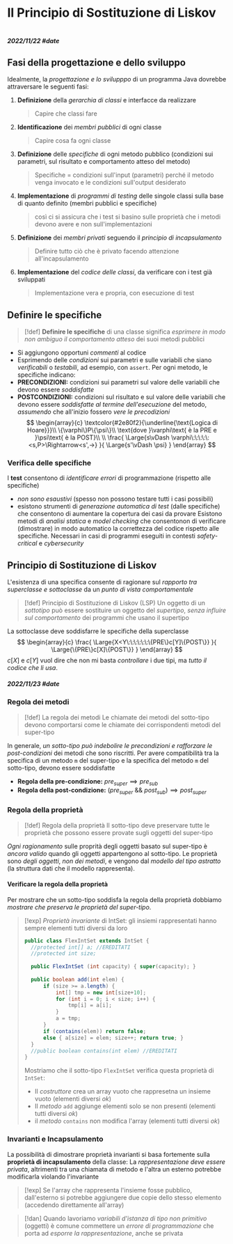 # Il Principio di Sostituzione di Liskov
```toc
```
##### 2022/11/22 #date 
## Fasi della progettazione e dello sviluppo
Idealmente, la *progettazione e lo svilupppo* di un programma Java dovrebbe attraversare le seguenti fasi:
1. **Definizione** della *gerarchia di classi* e interfacce da realizzare
	> Capire che classi fare
2. **Identificazione** dei *membri pubblici* di ogni classe
	> Capire cosa fa ogni classe
3. **Definizione** delle *specifiche* di ogni metodo pubblico (condizioni sui parametri, sul risultato e comportamento atteso del metodo)
	> Specifiche = condizioni sull'input (parametri) perché il metodo venga invocato e le condizioni sull'output desiderato
4. **Implementazione** di *programmi di testing* delle singole classi sulla base di quanto definito (membri pubblici e specifiche)
	> così ci si assicura che i test si basino sulle proprietà che i metodi devono avere e non sull'implementazioni
5. **Definizione** dei *membri privati* seguendo il *principio di incapsulamento*
	> Definire tutto ciò che è privato facendo attenzione all'incapsulamento
6. **Implementazione** del *codice delle classi*, da verificare con i test già sviluppati
	> Implementazione vera e propria, con esecuzione di test
## Definire le specifiche
> [!def] **Definire le specifiche**
> di una classe significa *esprimere in modo non ambiguo il comportamento atteso* dei suoi metodi pubblici
- Si aggiungono opportuni *commenti* al codice
- Esprimendo delle *condizioni* sui parametri e sulle variabili che siano *verificabili* o *testabili*, ad esempio, con `assert`.
Per ogni metodo, le specifiche indicano:
- **PRECONDIZIONI:** condizioni sui parametri sul valore delle variabili che devono essere *soddisfatte*
- **POSTCONDIZIONI:** condizioni sul risultato e sul valore delle variabili che devono essere *soddisfatte al termine dell'esecuzione* del metodo, *assumendo* che all'inizio fossero *vere le precodizioni*
$$
\begin{array}{c}
	\textcolor{#2e80f2}{\underline{\text{Logica di Hoare}}}\\
	\{\varphi\}P\{\psi\}\\
	\text{dove }\varphi\text{ è la PRE e }\psi\text{ è la POST}\\ \\
	\frac{
		\Large{s\vDash \varphi\:\:\:\:\:<s,P>\Rightarrow<s',->}
	}{
		\Large{s'\vDash \psi}
	}
\end{array}
$$
### Verifica delle specifiche
I **test** consentono di *identificare errori* di programmazione (rispetto alle specifiche)
- *non sono esaustivi* (spesso non possono testare tutti i casi possibili)
- esistono strumenti di *generazione automatica di test* (dalle specifiche) che consentono di aumentare la copertura dei casi da provare
Esistono metodi di *analisi statica* e *model checking* che consentonon di verificare (dimostrare) in modo automatico la correttezza del codice rispetto alle specifiche. Necessari in casi di programmi eseguiti in contesti *safety-critical* e *cybersecurity*
## Principio di Sostituzione di Liskov
L'esistenza di una specifica consente di ragionare sul *rapporto tra superclasse e sottoclasse* da un *punto di vista comportamentale*
> [!def] Principio di Sostituzione di Liskov (LSP)
> Un oggetto di un *sottotipo* può essere sostituire un oggetto del *supertipo*, *senza influire sul comportamento* dei programmi che usano il supertipo

La sottoclasse deve soddisfarre le specifiche della superclasse
$$
\begin{array}{c}
\frac{
	\Large{X<Y\:\:\:\:\:\:\{PRE\}c[Y]\{POST\}}
}{
	\Large{\{PRE\}c[X]\{POST\}}
}
\end{array}
$$
$c[X]$ e $c[Y]$ vuol dire che non mi basta *controllare* i due tipi, ma *tutto il codice che li usa*.
##### 2022/11/23 #date 
### Regola dei metodi
> [!def] La regola dei metodi
> Le chiamate dei metodi del sotto-tipo devono comportarsi come le chiamate dei corrispondenti metodi del super-tipo

In generale, *un sotto-tipo può indebolire le precondizioni e rafforzare le post-condizioni* dei metodi che sono riscritti.
Per avere compatibilità tra la specifica di un metodo `m` del super-tipo e la specifica del metodo `m` del sotto-tipo, devono essere soddisfatte
- **Regola della pre-condizione:** $pre_{super}\implies pre_{sub}$
- **Regola della post-condizione:** $(pre_{super}\:\&\&\:post_{sub})\implies post_{super}$
### Regola della proprietà
> [!def] Regola della proprietà
> Il sotto-tipo deve preservare tutte le proprietà che possono essere provate sugli oggetti del super-tipo

*Ogni ragionamento* sulle proprità degli oggetti basato sul super-tipo è *ancora valido* quando gli oggetti appartengono al sotto-tipo. Le proprietà sono *degli oggetti*, *non dei metodi*, e vengono dal *modello del tipo astratto* (la struttura dati che il modello rappresenta).
#### Verificare la regola della proprietà
Per mostrare che un sotto-tipo soddisfa la regola della proprietà dobbiamo *mostrare che preserva le proprietà del super-tipo*.
> [!exp]
> *Proprietà invariante* di IntSet: gli insiemi rappresentati hanno sempre elementi tutti diversi da loro
>```java
> public class FlexIntSet extends IntSet {
> 	//protected int[] a; //EREDITATI
> 	//protected int size;
> 	
> 	public FlexIntSet (int capacity) { super(capacity); }
> 	
> 	public boolean add(int elem) {
> 		if (size >= a.length) {
> 			int[] tmp = new int[size+10];
> 			for (int i = 0; i < size; i++) {
> 				tmp[i] = a[i];
> 			}
> 			a = tmp;
> 		}
> 		if (contains(elem)) return false;
> 		else { a[size] = elem; size++; return true; }
> 	}
> 	//public boolean contains(int elem) //EREDITATI
> }
> ```
> Mostriamo che il sotto-tipo `FlexIntSet` verifica questa proprietà di `IntSet`:
> - Il *costruttore* crea un array vuoto che rappresetna un insieme vuoto (elementi diversi *ok*)
> - Il *metodo* `add` aggiunge elementi solo se non presenti (elementi tutti diversi *ok*)
> - il *metodo* `contains` non modifica l'array (elementi tutti diversi *ok*)

### Invarianti e Incapsulamento
La possibilità di dimostrare proprietà invarianti si basa fortemente sulla **proprietà di incapsulamento** della classe: La *rappresentazione deve essere privata*, altrimenti tra una chiamata di metodo e l'altra un esterno potrebbe modificarla violando l'invariante
> [!exp]
> Se l'array che rappresenta l'insieme fosse pubblico, dall'esterno si potrebbe aggiungere due copie dello stesso elemento (accedendo direttamente all'array)

> [!dan]
> Quando lavoriamo *variabili d'istanza di tipo non primitivo* (oggetti) è comune commettere un *errore di programmazione* che porta ad *esporre la rappresentazione*, anche se privata
